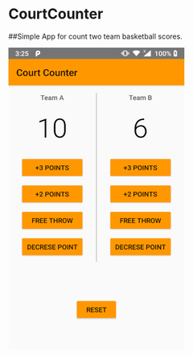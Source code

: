 # CourtCounter
##Simple App for count two team basketball scores.


<img src="https://raw.githubusercontent.com/Siddique11/CourtCounter/master/app/device-2019-05-21-032544.png" height="600" width="350">
